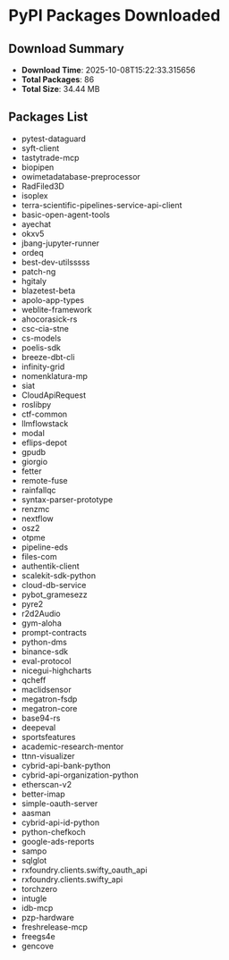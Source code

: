 # PyPI Packages Downloaded

## Download Summary
- **Download Time**: 2025-10-08T15:22:33.315656
- **Total Packages**: 86
- **Total Size**: 34.44 MB

## Packages List
- pytest-dataguard
- syft-client
- tastytrade-mcp
- biopipen
- owimetadatabase-preprocessor
- RadFiled3D
- isoplex
- terra-scientific-pipelines-service-api-client
- basic-open-agent-tools
- ayechat
- okxv5
- jbang-jupyter-runner
- ordeq
- best-dev-utilsssss
- patch-ng
- hgitaly
- blazetest-beta
- apolo-app-types
- weblite-framework
- ahocorasick-rs
- csc-cia-stne
- cs-models
- poelis-sdk
- breeze-dbt-cli
- infinity-grid
- nomenklatura-mp
- siat
- CloudApiRequest
- roslibpy
- ctf-common
- llmflowstack
- modal
- eflips-depot
- gpudb
- giorgio
- fetter
- remote-fuse
- rainfallqc
- syntax-parser-prototype
- renzmc
- nextflow
- osz2
- otpme
- pipeline-eds
- files-com
- authentik-client
- scalekit-sdk-python
- cloud-db-service
- pybot_gramesezz
- pyre2
- r2d2Audio
- gym-aloha
- prompt-contracts
- python-dms
- binance-sdk
- eval-protocol
- nicegui-highcharts
- qcheff
- maclidsensor
- megatron-fsdp
- megatron-core
- base94-rs
- deepeval
- sportsfeatures
- academic-research-mentor
- ttnn-visualizer
- cybrid-api-bank-python
- cybrid-api-organization-python
- etherscan-v2
- better-imap
- simple-oauth-server
- aasman
- cybrid-api-id-python
- python-chefkoch
- google-ads-reports
- sampo
- sqlglot
- rxfoundry.clients.swifty_oauth_api
- rxfoundry.clients.swifty_api
- torchzero
- intugle
- idb-mcp
- pzp-hardware
- freshrelease-mcp
- freegs4e
- gencove
